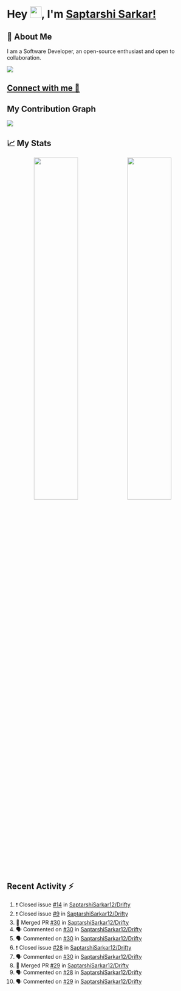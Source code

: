 # Hey <img src="https://github.com/TheDudeThatCode/TheDudeThatCode/blob/master/Assets/Hi.gif" width="30">, I'm [Saptarshi Sarkar!](https://bio.link/saptarshi) 

## 🚀 About Me
I am a Software Developer, an open-source enthusiast and open to collaboration.

![](https://visitor-badge.laobi.icu/badge?page_id=saptarshisarkar12.saptarshisarkar12)

## [Connect with me 💬](https://bio.link/saptarshi) 

## My Contribution Graph 
<img src="https://activity-graph.herokuapp.com/graph?username=SaptarshiSarkar12&bg_color=0f2d3d&color=1cadfb&line=1cadfb&point=1cadfb&area=true&hide_border=true">

## 📈 My Stats
<p align="center">	
  <img width="48%" src="https://github-readme-stats.vercel.app/api?username=saptarshisarkar12&show_icons=true&theme=tokyonight" />
  <img width="48%" src="https://github-readme-streak-stats.herokuapp.com/?user=saptarshisarkar12&theme=tokyonight" />
</p>

## Recent Activity :zap:
<!--START_SECTION:activity-->
1. ❗️ Closed issue [#14](https://github.com/SaptarshiSarkar12/Drifty/issues/14) in [SaptarshiSarkar12/Drifty](https://github.com/SaptarshiSarkar12/Drifty)
2. ❗️ Closed issue [#9](https://github.com/SaptarshiSarkar12/Drifty/issues/9) in [SaptarshiSarkar12/Drifty](https://github.com/SaptarshiSarkar12/Drifty)
3. 🎉 Merged PR [#30](https://github.com/SaptarshiSarkar12/Drifty/pull/30) in [SaptarshiSarkar12/Drifty](https://github.com/SaptarshiSarkar12/Drifty)
4. 🗣 Commented on [#30](https://github.com/SaptarshiSarkar12/Drifty/issues/30) in [SaptarshiSarkar12/Drifty](https://github.com/SaptarshiSarkar12/Drifty)
5. 🗣 Commented on [#30](https://github.com/SaptarshiSarkar12/Drifty/issues/30) in [SaptarshiSarkar12/Drifty](https://github.com/SaptarshiSarkar12/Drifty)
6. ❗️ Closed issue [#28](https://github.com/SaptarshiSarkar12/Drifty/issues/28) in [SaptarshiSarkar12/Drifty](https://github.com/SaptarshiSarkar12/Drifty)
7. 🗣 Commented on [#30](https://github.com/SaptarshiSarkar12/Drifty/issues/30) in [SaptarshiSarkar12/Drifty](https://github.com/SaptarshiSarkar12/Drifty)
8. 🎉 Merged PR [#29](https://github.com/SaptarshiSarkar12/Drifty/pull/29) in [SaptarshiSarkar12/Drifty](https://github.com/SaptarshiSarkar12/Drifty)
9. 🗣 Commented on [#28](https://github.com/SaptarshiSarkar12/Drifty/issues/28) in [SaptarshiSarkar12/Drifty](https://github.com/SaptarshiSarkar12/Drifty)
10. 🗣 Commented on [#29](https://github.com/SaptarshiSarkar12/Drifty/issues/29) in [SaptarshiSarkar12/Drifty](https://github.com/SaptarshiSarkar12/Drifty)
<!--END_SECTION:activity-->
